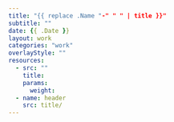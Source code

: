 ```yaml
---
title: "{{ replace .Name "-" " " | title }}"
subtitle: ""
date: {{ .Date }}
layout: work
categories: "work"
overlayStyle: ""
resources:
  - src: ""
    title: 
    params:
      weight: 
  - name: header
    src: title/
---
```


